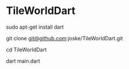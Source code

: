 # TileWorldDart

sudo apt-get install dart

git clone git@github.com:joske/TileWorldDart.git

cd TileWorldDart

dart main.dart